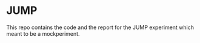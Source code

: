 # JUMP
This repo contains the code and the report for the JUMP experiment which meant to be a mockperiment.

